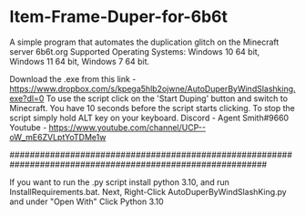 # Item-Frame-Duper-for-6b6t
A simple program that automates the duplication glitch on the Minecraft server 6b6t.org
Supported Operating Systems: Windows 10 64 bit, Windows 11 64 bit, Windows 7 64 bit.

Download the .exe from this link - https://www.dropbox.com/s/kpega5hlb2ojwne/AutoDuperByWindSlashking.exe?dl=0
To use the script click on the 'Start Duping' button and switch to Minecraft. You have 10 seconds before the script starts
clicking. To stop the script simply hold ALT key on your keyboard.
Discord - Agent Smith#9660
Youtube - https://www.youtube.com/channel/UCP--oW_mE6ZVLptYoTDMe1w

###########################################################################################################

If you want to run the .py script install python 3.10, and run InstallRequirements.bat.
Next, Right-Click AutoDuperByWindSlashKing.py and under "Open With" Click Python 3.10

